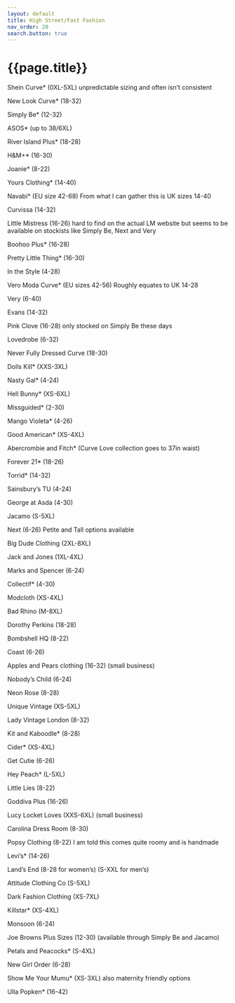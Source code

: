 ```yaml
---
layout: default
title: High Street/Fast Fashion
nav_order: 20
search.button: true
---
```


# {{page.title}}

Shein Curve* (0XL-5XL) unpredictable sizing and often isn’t consistent

New Look Curve* (18-32)

Simply Be* (12-32)

ASOS* (up to 38/6XL)

River Island Plus* (18-28)

H&M+* (16-30)

Joanie* (8-22)

Yours Clothing* (14-40)

Navabi* (EU size 42-68) From what I can gather this is UK sizes 14-40

Curvissa (14-32) 

Little Mistress (16-26) hard to find on the actual LM website but seems to be available on stockists like Simply Be, Next and Very

Boohoo Plus* (16-28)

Pretty Little Thing* (16-30)

In the Style (4-28)

Vero Moda Curve* (EU sizes 42-56) Roughly equates to UK 14-28

Very (6-40)

Evans (14-32)

Pink Clove (16-28) only stocked on Simply Be these days

Lovedrobe (6-32)

Never Fully Dressed Curve (18-30)

Dolls Kill* (XXS-3XL)

Nasty Gal* (4-24)

Hell Bunny* (XS-6XL)

Missguided* (2-30)

Mango Violeta* (4-26)

Good American* (XS-4XL)

Abercrombie and Fitch* (Curve Love collection goes to 37in waist)

Forever 21* (18-26)

Torrid* (14-32)

Sainsbury’s TU (4-24)

George at Asda (4-30)

Jacamo (S-5XL)

Next (6-26) Petite and Tall options available

Big Dude Clothing (2XL-8XL)

Jack and Jones (1XL-4XL)

Marks and Spencer (6-24)

Collectif* (4-30)

Modcloth (XS-4XL)

Bad Rhino (M-8XL)

Dorothy Perkins (18-28)

Bombshell HQ (8-22)

Coast (6-26)

Apples and Pears clothing (16-32) (small business)

Nobody’s Child (6-24)

Neon Rose (8-28)

Unique Vintage (XS-5XL)

Lady Vintage London (8-32)

Kit and Kaboodle* (8-28)

Cider* (XS-4XL)

Get Cutie (6-26)

Hey Peach* (L-5XL)

Little Lies (8-22)

Goddiva Plus (16-26)

Lucy Locket Loves (XXS-6XL) (small business)

Carolina Dress Room (8-30)

Popsy Clothing (8-22) I am told this comes quite roomy and is handmade

Levi’s* (14-26)

Land’s End (8-28 for women’s) (S-XXL for men’s)

Attitude Clothing Co (S-5XL)

Dark Fashion Clothing (XS-7XL)

Killstar* (XS-4XL)

Monsoon (6-24)

Joe Browns Plus Sizes (12-30) (available through Simply Be and Jacamo)

Petals and Peacocks* (S-4XL)

New Girl Order (6-28)

Show Me Your Mumu* (XS-3XL) also maternity friendly options

Ulla Popken* (16-42)

